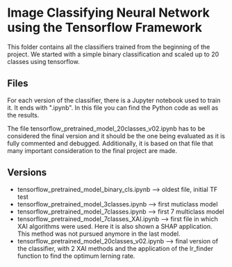 # Image Classifying Neural Network using the Tensorflow Framework
This folder contains all the classifiers trained from the beginning of the project. We started with a simple binary classification and scaled up to 20 classes using tensorflow. 

## Files

For each version of the classifier, there is a Jupyter notebook used to train it. It ends with ".ipynb". In this file you can find the Python code as well as the results.

The file tensorflow_pretrained_model_20classes_v02.ipynb has to be considered the final version and it should be the one being evaluated as it is fully commented and debugged. Additionally, it is based on that file that many important consideration to the final project are made.

## Versions
- tensorflow_pretrained_model_binary_cls.ipynb --> oldest file, initial TF test
- tensorflow_pretrained_model_3classes.ipynb --> first muticlass model
- tensorflow_pretrained_model_7classes.ipynb --> first 7 multiclass model
- tensorflow_pretrained_model_7classes_XAI.ipynb --> first file in which XAI algorithms were used. Here it is also shown a SHAP application. This method was not pursued anymore in the last model. 
- tensorflow_pretrained_model_20classes_v02.ipynb --> final version of the classifier, with 2 XAI methods and the application of the lr_finder function to find the optimum lerning rate.

